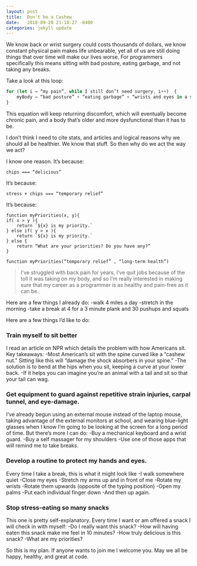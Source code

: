 ```yaml
---
layout: post
title:  Don't be a Cashew
date:   2018-09-20 21:18:27 -0400
categories: jekyll update
---
```

We know back or wrist surgery could costs thousands of dollars, we know constant physical pain makes life unbearable, yet all of us are still doing things that over time will make our lives worse. For programmers specifically this means sitting with bad posture, eating garbage, and not taking any breaks.

Take a look at this loop:
```js
for (let i = “my pain”, while I still don’t need surgery, i++)  {
	myBody = “bad posture” + “eating garbage” + “wrists and eyes in a static position”
}
```

This equation will keep returning discomfort, which will eventually become chronic pain, and a body that’s older and more dysfunctional than it has to be.

I don’t think I need to cite stats, and articles and logical reasons why we should all be healthier. We know that stuff. So then why do we act the way we act?

I know one reason. It’s because:

`chips === “delicious”`

It’s because:

`stress + chips === “temporary relief”`

It’s because:


```
function myPriorities(x, y){
if( x > y ){
	return `${x} is my priority.`
} else if( y > x ){
	return `${x} is my priority.`
} else {
	return “What are your priorities? Do you have any?”
}

function myPriorities(“temporary relief” , “long-term health”)
```

>I've struggled with back pain for years, I’ve quit jobs because of the toll it was taking on my body, and so I’m really interested in making sure that my career as a programmer is as healthy and pain-free as it can be.

Here are a few things I already do:
	-walk 4 miles a day
	-stretch in the morning
	-take a break at 4 for a 3 minute plank and 30 pushups and squats

Here are a few things I’d like to do:

### Train myself to sit better

I read an article on NPR which details the problem with how Americans sit. Key takeaways:
 	-Most American’s sit with the spine curved like a “cashew nut.” Sitting like this will “damage the shock absorbers in your spine.”
	-The solution is to bend at the hips when you sit, keeping a curve at your lower back.
	-If it helps you can imagine you’re an animal with a tail and sit so that your tail can wag.


### Get equipment to guard against repetitive strain injuries, carpal tunnel, and eye-damage.

 I’ve already begun using an external mouse instead of the laptop mouse, taking advantage of the external monitors at school, and wearing blue-light glasses when I know I’m going to be looking at the screen for a long period of time. But there’s more I can do:
	-Buy a mechanical keyboard and a wrist guard.
	-Buy a self massager for my shoulders
	-Use one of those apps that  will remind me to take breaks.

### Develop a routine to protect my hands and eyes.

Every time I take a break, this is what it might look like
	-I walk somewhere quiet
	-Close my eyes
	-Stretch my arms up and in front of me
	-Rotate my wrists
	-Rotate them upwards (opposite of the typing position)
 	-Open my palms
	-Put each individual finger down
	-And then up again.

### Stop stress-eating so many snacks

This one is pretty self-explanatory. Every time I want or am offered a snack I will check in with myself:
	-Do I really want this snack?
	-How will having eaten this snack make me feel in 10 minutes?
	-How truly delicious is this snack?
	-What are my priorities?

So this is my plan. If anyone wants to join me I welcome you. May we all be happy, healthy, and great at code.
